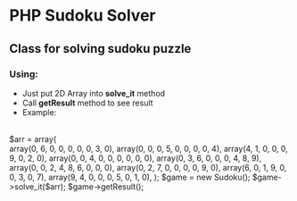 # PHP Sudoku Solver
## Class for solving sudoku puzzle

### Using:
* Just put 2D Array into **solve_it** method
* Call **getResult** method to see result
* Example:
<br />
$arr = array(<br />
    array(0, 6, 0, 0, 0, 0, 0, 3, 0),
    array(0, 0, 0, 5, 0, 0, 0, 0, 4),
    array(4, 1, 0, 0, 0, 9, 0, 2, 0),
    array(0, 0, 4, 0, 0, 0, 0, 0, 0),
    array(0, 3, 6, 0, 0, 0, 4, 8, 9),
    array(0, 0, 2, 4, 8, 6, 0, 0, 0),
    array(0, 2, 7, 0, 0, 0, 0, 9, 0),
    array(6, 0, 1, 9, 0, 0, 3, 0, 7),
    array(9, 4, 0, 0, 0, 5, 0, 1, 0),
);
$game = new Sudoku();
$game->solve_it($arr);
$game->getResult();
 
